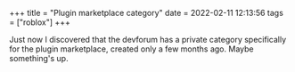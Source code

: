 +++
title = "Plugin marketplace category"
date = 2022-02-11 12:13:56
tags = ["roblox"]
+++

Just now I discovered that the devforum has a private category specifically for
the plugin marketplace, created only a few months ago. Maybe something's up.
